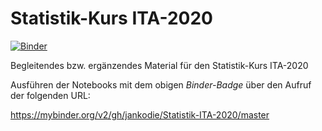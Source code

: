 # Statistik-Kurs ITA-2020
[![Binder](https://mybinder.org/badge_logo.svg)](https://mybinder.org/v2/gh/jankodie/Statistik-ITA-2020/master)

Begleitendes bzw. ergänzendes Material für den Statistik-Kurs ITA-2020

Ausführen der Notebooks mit dem obigen _Binder-Badge_ über den Aufruf der folgenden URL:

https://mybinder.org/v2/gh/jankodie/Statistik-ITA-2020/master
